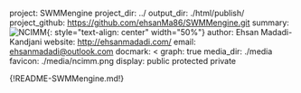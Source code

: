 project: SWMMengine
project_dir: ../ 
output_dir: ./html/publish/ 
project_github: https://github.com/ehsanMa86/SWMMengine.git 
summary: ![NCIMM](|media|/ncimm.png){: style="text-align: center" width="50%"} 
author: Ehsan Madadi-Kandjani 
website: http://ehsanmadadi.com/ 
email: ehsanmadadi@outlook.com 
docmark: < 
graph: true
media_dir: ./media
favicon: ./media/ncimm.png
display: public 
	 protected 
	 private

{!README-SWMMengine.md!}
